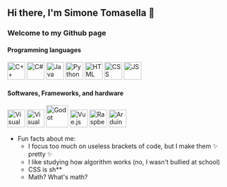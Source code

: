 <div align:"center">
  <h2>Hi there, I'm Simone Tomasella 👋</h2>
  <h3>Welcome to my Github page</h3>  
</div>

<h4 align:"center">Programming languages</h4>
<p align:"left"><img src="https://cdn.worldvectorlogo.com/logos/c.svg" alt="C++" width="40" height="40"> <img src="https://cdn.worldvectorlogo.com/logos/c--4.svg" alt="C#" width="40" height="40"> <img src="https://cdn.worldvectorlogo.com/logos/java-4.svg" alt="Java" width="40" height="40"> <img src="https://cdn.worldvectorlogo.com/logos/python-5.svg" alt="Python" width="40" height="40"> <img src="https://cdn.worldvectorlogo.com/logos/html-1.svg" alt="HTML" width="40" height="40"> <img src="https://cdn.worldvectorlogo.com/logos/css-3.svg" alt="CSS" width="40" height="40"> <img src="https://cdn.worldvectorlogo.com/logos/logo-javascript.svg" alt="JS" width="40" height="40">

<h4 align:"center">Softwares, Frameworks, and hardware</h4>
<p align:"left"><img src="https://cdn.worldvectorlogo.com/logos/visual-studio-code-1.svg" alt="Visual Studio Code" width="40" height="40"> <img src="https://cdn.worldvectorlogo.com/logos/visual-studio-2013.svg" alt="Visual Studio" width="40" height="40"> <img src="https://cdn.worldvectorlogo.com/logos/godot-logo.svg" alt="Godot" width="50" height="50"> <img src="https://cdn.worldvectorlogo.com/logos/vue-9.svg" alt="Vue.js" width="40" height="40">  <img src="https://cdn.worldvectorlogo.com/logos/raspberry-pi.svg" alt="Raspberry Pi" width="40" height="40"> <img src="https://cdn.worldvectorlogo.com/logos/arduino-1.svg" alt="Arduino" width="40" height="40"> </p>
  
- Fun facts about me:
  - I focus too much on useless brackets of code, but I make them ✨ pretty ✨
  - I like studying how algorithm works (no, I wasn't bullied at school)
  - CSS is sh**
  - Math? What's math?

<!--
**SimoneTomasella2002/SimoneTomasella2002** is a ✨ _special_ ✨ repository because its `README.md` (this file) appears on your GitHub profile.

Here are some ideas to get you started:

- 🔭 I’m currently working on ...
- 🌱 I’m currently learning ...
- 👯 I’m looking to collaborate on ...
- 🤔 I’m looking for help with ...
- 💬 Ask me about ...
- 📫 How to reach me: ...
- 😄 Pronouns: ...
- ⚡ Fun fact: ...
-->

